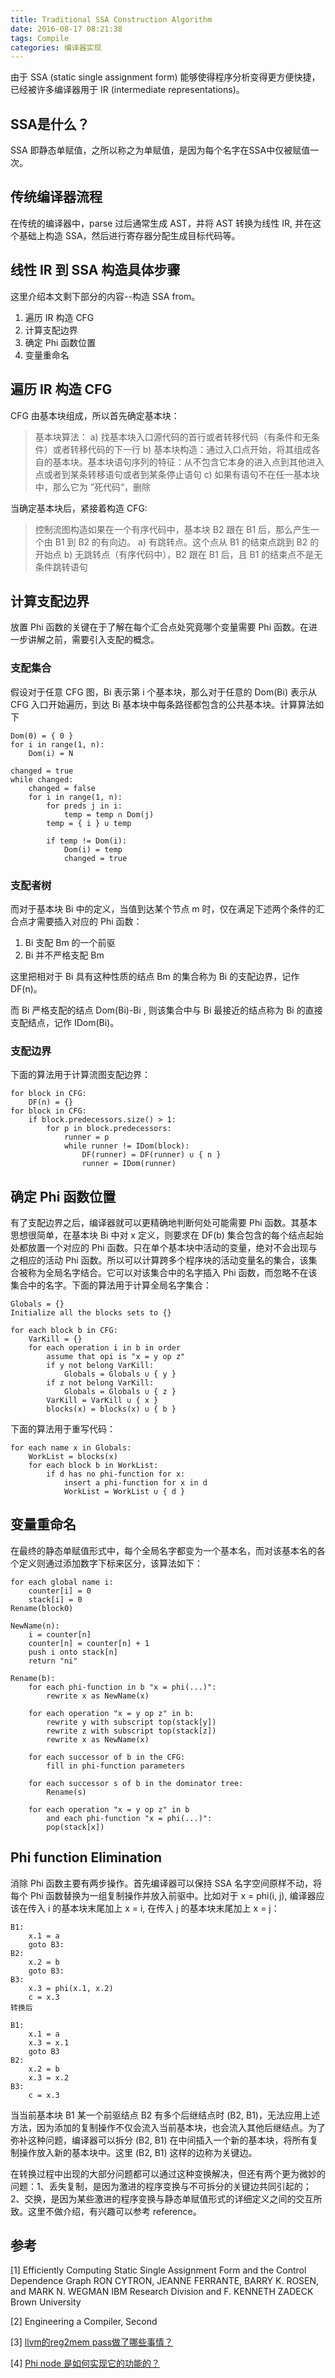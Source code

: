 ```yaml
---
title: Traditional SSA Construction Algorithm
date: 2016-08-17 08:21:38
tags: Compile
categories: 编译器实现
---
```


由于 SSA (static single assignment form) 能够使得程序分析变得更方便快捷，已经被许多编译器用于 IR (intermediate representations)。

<!-- more -->

## SSA是什么？
SSA 即静态单赋值，之所以称之为单赋值，是因为每个名字在SSA中仅被赋值一次。

## 传统编译器流程

在传统的编译器中，parse 过后通常生成 AST，并将 AST 转换为线性 IR, 并在这个基础上构造 SSA，然后进行寄存器分配生成目标代码等。

## 线性 IR 到 SSA 构造具体步骤

这里介绍本文剩下部分的内容--构造 SSA from。

1. 遍历 IR 构造 CFG
2. 计算支配边界
3. 确定 Phi 函数位置
4. 变量重命名

## 遍历 IR 构造 CFG

CFG 由基本块组成，所以首先确定基本块：

> 基本块算法：
> a) 找基本块入口源代码的首行或者转移代码（有条件和无条件）或者转移代码的下一行
> b) 基本块构造：通过入口点开始，将其组成各自的基本块。基本块语句序列的特征：从不包含它本身的进入点到其他进入点或者到某条转移语句或者到某条停止语句
> c) 如果有语句不在任一基本块中，那么它为 ”死代码“，删除

当确定基本块后，紧接着构造 CFG:

> 控制流图构造如果在一个有序代码中，基本块 B2 跟在 B1 后，那么产生一个由 B1 到 B2 的有向边。
> a) 有跳转点。这个点从 B1 的结束点跳到 B2 的开始点
> b) 无跳转点（有序代码中），B2 跟在 B1 后，且 B1 的结束点不是无条件跳转语句 

## 计算支配边界

放置 Phi 函数的关键在于了解在每个汇合点处究竟哪个变量需要 Phi 函数。在进一步讲解之前，需要引入支配的概念。

### 支配集合

假设对于任意 CFG 图，Bi 表示第 i 个基本块，那么对于任意的 Dom(Bi) 表示从 CFG 入口开始遍历，到达 Bi 基本块中每条路径都包含的公共基本块。计算算法如下

```
Dom(0) = { 0 }
for i in range(1, n):
    Dom(i) = N

changed = true
while changed:
    changed = false
    for i in range(1, n):
        for preds j in i:
            temp = temp ∩ Dom(j)
        temp = { i } ∪ temp

        if temp != Dom(i):
            Dom(i) = temp
            changed = true
```

### 支配者树

而对于基本块 Bi 中的定义，当值到达某个节点 m 时，仅在满足下述两个条件的汇合点才需要插入对应的 Phi 函数：

1. Bi 支配 Bm 的一个前驱
2. Bi 并不严格支配 Bm 

这里把相对于 Bi 具有这种性质的结点 Bm 的集合称为 Bi 的支配边界，记作 DF(n)。

而 Bi 严格支配的结点 Dom(Bi)-Bi , 则该集合中与 Bi 最接近的结点称为 Bi 的直接支配结点，记作 IDom(Bi)。

### 支配边界

下面的算法用于计算流图支配边界：

```
for block in CFG:
    DF(n) = {}
for block in CFG:
    if block.predecessors.size() > 1:
        for p in block.predecessors:
            runner = p
            while runner != IDom(block):
                DF(runner) = DF(runner) ∪ { n }
                runner = IDom(runner)
```

## 确定 Phi 函数位置

有了支配边界之后，编译器就可以更精确地判断何处可能需要 Phi 函数。其基本思想很简单，在基本块 Bi 中对 x 定义，则要求在 DF(b) 集合包含的每个结点起始处都放置一个对应的 Phi 函数。只在单个基本块中活动的变量，绝对不会出现与之相应的活动 Phi 函数。所以可以计算跨多个程序块的活动变量名的集合，该集合被称为全局名字结合。它可以对该集合中的名字插入 Phi 函数，而忽略不在该集合中的名字。下面的算法用于计算全局名字集合：

```
Globals = {}
Initialize all the blocks sets to {}

for each block b in CFG:
    VarKill = {}
    for each operation i in b in order
        assume that opi is "x = y op z"
        if y not belong VarKill:
            Globals = Globals ∪ { y }
        if z not belong VarKill:
            Globals = Globals ∪ { z }
        VarKill = VarKill ∪ { x }
        blocks(x) = blocks(x) ∪ { b }
```

下面的算法用于重写代码：

```
for each name x in Globals:
    WorkList = blocks(x)
    for each block b in WorkList:
        if d has no phi-function for x:
            insert a phi-function for x in d 
            WorkList = WorkList ∪ { d }
```

## 变量重命名

在最终的静态单赋值形式中，每个全局名字都变为一个基本名，而对该基本名的各个定义则通过添加数字下标来区分，该算法如下：

```
for each global name i:
    counter[i] = 0
    stack[i] = 0
Rename(block0)

NewName(n):
    i = counter[n]
    counter[n] = counter[n] + 1
    push i onto stack[n]
    return "ni"

Rename(b):
    for each phi-function in b "x = phi(...)":
        rewrite x as NewName(x)
    
    for each operation "x = y op z" in b:
        rewrite y with subscript top(stack[y])
        rewrite z with subscript top(stack[z])
        rewrite x as NewName(x)
    
    for each successor of b in the CFG:
        fill in phi-function parameters

    for each successor s of b in the dominator tree:
        Rename(s)

    for each operation "x = y op z" in b 
        and each phi-function "x = phi(...)":
        pop(stack[x])
```

## Phi function Elimination

消除 Phi 函数主要有两步操作。首先编译器可以保持 SSA 名字空间原样不动，将每个 Phi 函数替换为一组复制操作并放入前驱中。比如对于 x = phi(i, j), 编译器应该在传入 i 的基本块末尾加上 x = i, 在传入 j 的基本块末尾加上 x = j：

```
B1:
    x.1 = a
    goto B3:
B2:
    x.2 = b
    goto B3:
B3:
    x.3 = phi(x.1, x.2)
    c = x.3
转换后

B1:
    x.1 = a
    x.3 = x.1
    goto B3
B2:
    x.2 = b
    x.3 = x.2
B3:
    c = x.3
```

当当前基本块 B1 某一个前驱结点 B2 有多个后继结点时 (B2, B1)，无法应用上述方法，因为添加的复制操作不仅会流入当前基本块，也会流入其他后继结点。为了弥补这种问题，编译器可以拆分 (B2, B1) 在中间插入一个新的基本块，将所有复制操作放入新的基本块中。这里 (B2, B1) 这样的边称为关键边。

在转换过程中出现的大部分问题都可以通过这种变换解决，但还有两个更为微妙的问题：1、丢失复制，是因为激进的程序变换与不可拆分的关键边共同引起的；2、交换，是因为某些激进的程序变换与静态单赋值形式的详细定义之间的交互所致。这里不做介绍，有兴趣可以参考 reference。

## 参考 

[1] Efficiently Computing Static Single Assignment Form and the Control Dependence Graph RON CYTRON, JEANNE FERRANTE, BARRY K. ROSEN, and MARK N. WEGMAN IBM Research Division and F. KENNETH ZADECK Brown University

[2] Engineering a Compiler, Second

[3] [llvm的reg2mem pass做了哪些事情？](https://www.zhihu.com/question/49642237#)

[4] [Phi node 是如何实现它的功能的？](https://www.zhihu.com/question/24992774)